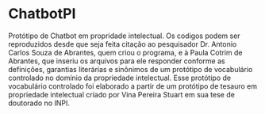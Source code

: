 # ChatbotPI
Protótipo de Chatbot em propridade intelectual. Os codigos podem ser reproduzidos desde que seja feita citação ao pesquisador Dr. Antonio Carlos Souza de Abrantes, quem criou o programa,
e à Paula Cotrim de Abrantes, que inseriu os arquivos para ele responder conforme as definições, garantias literárias e sinônimos de um protótipo de vocabulário controlado no domínio da propriedade intelectual.
Esse protótipo de vocabulário controlado foi elaborado a partir de um protótipo de tesauro em propriedade intelectual criado por Vina Pereira Stuart em sua tese de doutorado no INPI.

